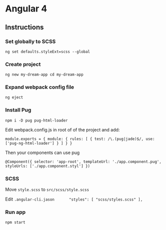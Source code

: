 # Angular 4
## Instructions

### Set globally to SCSS
`ng set defaults.styleExt=scss --global`

### Create project
`ng new my-dream-app
cd my-dream-app`


### Expand webpack config file
`ng eject`


### Install Pug
`npm i -D pug pug-html-loader`

Edit webpack.config.js in root of of the project and add:

`module.exports = {
  module: {
    rules: [
      {
        test: /\.(pug|jade)$/,
        use: ['pug-ng-html-loader']
      }
    ]
  }
}`

Then your components can use pug

`@Component({
  selector: 'app-root',
  templateUrl: './app.component.pug',
  styleUrls: ['./app.component.styl']
})`



### SCSS
Move `style.scss` to `src/scss/style.scss`

Edit `.angular-cli.jason`
`      "styles": [
        "scss/styles.scss"
      ],`


### Run app
`npm start`
